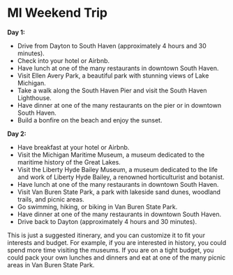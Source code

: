 # MI Weekend Trip

**Day 1:**

* Drive from Dayton to South Haven (approximately 4 hours and 30 minutes).
* Check into your hotel or Airbnb.
* Have lunch at one of the many restaurants in downtown South Haven.
* Visit Ellen Avery Park, a beautiful park with stunning views of Lake Michigan.
* Take a walk along the South Haven Pier and visit the South Haven Lighthouse.
* Have dinner at one of the many restaurants on the pier or in downtown South Haven.
* Build a bonfire on the beach and enjoy the sunset.

**Day 2:**

* Have breakfast at your hotel or Airbnb.
* Visit the Michigan Maritime Museum, a museum dedicated to the maritime history of the Great Lakes.
* Visit the Liberty Hyde Bailey Museum, a museum dedicated to the life and work of Liberty Hyde Bailey, a renowned horticulturist and botanist.
* Have lunch at one of the many restaurants in downtown South Haven.
* Visit Van Buren State Park, a park with lakeside sand dunes, woodland trails, and picnic areas.
* Go swimming, hiking, or biking in Van Buren State Park.
* Have dinner at one of the many restaurants in downtown South Haven.
* Drive back to Dayton (approximately 4 hours and 30 minutes).

This is just a suggested itinerary, and you can customize it to fit your interests and budget. For example, if you are interested in history, you could spend more time visiting the museums. If you are on a tight budget, you could pack your own lunches and dinners and eat at one of the many picnic areas in Van Buren State Park.
